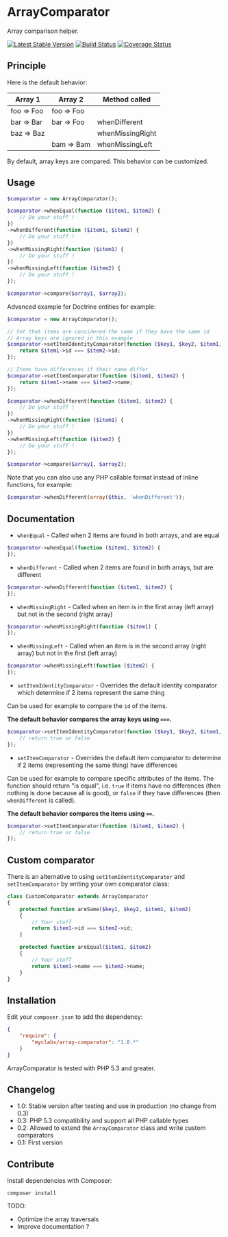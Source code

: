 # ArrayComparator

Array comparison helper.

[![Latest Stable Version](https://poser.pugx.org/myclabs/array-comparator/v/stable.png)](https://packagist.org/packages/myclabs/array-comparator)
[![Build Status](https://travis-ci.org/myclabs/ArrayComparator.png)](https://travis-ci.org/myclabs/ArrayComparator)
[![Coverage Status](https://coveralls.io/repos/myclabs/ArrayComparator/badge.png?branch=master)](https://coveralls.io/r/myclabs/ArrayComparator?branch=master)

## Principle

Here is the default behavior:

Array 1    | Array 2    | Method called
-----------|------------|--------------
foo => Foo | foo => Foo |
bar => Bar | bar => Foo | whenDifferent
baz => Baz |            | whenMissingRight
           | bam => Bam | whenMissingLeft

By default, array keys are compared. This behavior can be customized.

## Usage

```php
$comparator = new ArrayComparator();

$comparator->whenEqual(function ($item1, $item2) {
    // Do your stuff !
})
->whenDifferent(function ($item1, $item2) {
    // Do your stuff !
})
->whenMissingRight(function ($item1) {
    // Do your stuff !
})
->whenMissingLeft(function ($item2) {
    // Do your stuff !
});

$comparator->compare($array1, $array2);
```

Advanced example for Doctrine entities for example:

```php
$comparator = new ArrayComparator();

// Set that items are considered the same if they have the same id
// Array keys are ignored in this example
$comparator->setItemIdentityComparator(function ($key1, $key2, $item1, $item2) {
    return $item1->id === $item2->id;
});

// Items have differences if their name differ
$comparator->setItemComparator(function ($item1, $item2) {
    return $item1->name === $item2->name;
});

$comparator->whenDifferent(function ($item1, $item2) {
    // Do your stuff !
})
->whenMissingRight(function ($item1) {
    // Do your stuff !
})
->whenMissingLeft(function ($item2) {
    // Do your stuff !
});

$comparator->compare($array1, $array2);
```

Note that you can also use any PHP callable format instead of inline functions, for example:

```php
$comparator->whenDifferent(array($this, 'whenDifferent'));
```

## Documentation

* `whenEqual` - Called when 2 items are found in both arrays, and are equal

```php
$comparator->whenEqual(function ($item1, $item2) {
});
```

* `whenDifferent` - Called when 2 items are found in both arrays, but are different

```php
$comparator->whenDifferent(function ($item1, $item2) {
});
```

* `whenMissingRight` - Called when an item is in the first array (left array) but not in the second (right array)

```php
$comparator->whenMissingRight(function ($item1) {
});
```

* `whenMissingLeft` - Called when an item is in the second array (right array) but not in the first (left array)

```php
$comparator->whenMissingLeft(function ($item2) {
});
```

* `setItemIdentityComparator` - Overrides the default identity comparator which determine if 2 items represent the same thing

Can be used for example to compare the `id` of the items.

**The default behavior compares the array keys using `===`.**

```php
$comparator->setItemIdentityComparator(function ($key1, $key2, $item1, $item2) {
    // return true or false
});
```

* `setItemComparator` - Overrides the default item comparator to determine if 2 items (representing the same thing) have differences

Can be used for example to compare specific attributes of the items. The function should return "is equal", i.e. `true` if items have no differences (then nothing is done because all is good), or `false` if they have differences (then `whenDifferent` is called).

**The default behavior compares the items using `==`.**

```php
$comparator->setItemComparator(function ($item1, $item2) {
    // return true or false
});
```

## Custom comparator

There is an alternative to using `setItemIdentityComparator` and `setItemComparator` by writing your own comparator class:

```php
class CustomComparator extends ArrayComparator
{
    protected function areSame($key1, $key2, $item1, $item2)
    {
        // Your stuff
        return $item1->id === $item2->id;
    }

    protected function areEqual($item1, $item2)
    {
        // Your stuff
        return $item1->name === $item2->name;
    }
}
```

## Installation

Edit your `composer.json` to add the dependency:

```json
{
	"require": {
		"myclabs/array-comparator": "1.0.*"
	}
}
```

ArrayComparator is tested with PHP 5.3 and greater.

## Changelog

- 1.0: Stable version after testing and use in production (no change from 0.3)
- 0.3: PHP 5.3 compatibility and support all PHP callable types
- 0.2: Allowed to extend the `ArrayComparator` class and write custom comparators
- 0.1: First version

## Contribute

Install dependencies with Composer:

    composer install

TODO:

- Optimize the array traversals
- Improve documentation ?
